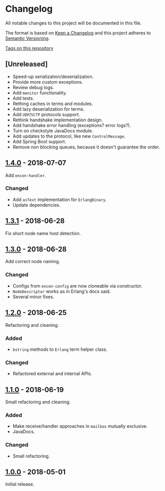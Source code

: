 # Changelog

All notable changes to this project will be documented in this file.

The format is based on [Keep a Changelog](http://keepachangelog.com/en/1.0.0/)
and this project adheres to [Semantic Versioning](http://semver.org/spec/v2.0.0.html).

[Tags on this repository](https://github.com/appulse-projects/encon-java/tags)

## [Unreleased]

- Speed-up serialization/deserialization.
- Provide more custom exceptions.
- Review debug logs.
- Add `monitor` functionality.
- Add tests.
- Rething caches in terms and modules.
- Add lazy deserialization for terms.
- Add `UDP`/`SCTP` protocols support.
- Rethink handshake implementation design.
- Add handshake error handling (exceptions? error logs?).
- Turn on checkstyle JavaDocs module.
- Add updates to the protocol, like new `ControlMessage`.
- Add Spring Boot support.
- Remove non blocking queues, because it doesn't guarantee the order.

## [1.4.0](https://github.com/appulse-projects/encon-java/releases/tag/1.4.0) - 2018-07-07

Add `encon-handler`.

### Changed

- Add `asText` implementation for `ErlangBinary`.
- Update dependencies.

## [1.3.1](https://github.com/appulse-projects/encon-java/releases/tag/1.3.1) - 2018-06-28

Fix short node name host detection.

## [1.3.0](https://github.com/appulse-projects/encon-java/releases/tag/1.3.0) - 2018-06-28

Add correct node naming.

### Changed

- Configs from `encon-config` are now cloneable via constructor.
- `NodeDescriptor` works as in Erlang's docs said.
- Several minor fixes.

## [1.2.0](https://github.com/appulse-projects/encon-java/releases/tag/1.2.0) - 2018-06-25

Refactoring and cleaning.

### Added

- `bstring` methods to `Erlang` term helper class.

### Changed

- Refactored external and internal APIs.

## [1.1.0](https://github.com/appulse-projects/encon-java/releases/tag/1.1.0) - 2018-06-19

Small refactoring and cleaning.

### Added

- Make receive/handler approaches in `mailbox` mutually exclusive.
- JavaDocs.

### Changed

- Small refactoring.

## [1.0.0](https://github.com/appulse-projects/encon-java/releases/tag/1.0.0) - 2018-05-01

Initial release.
